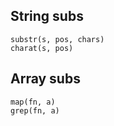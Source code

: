 ## String subs

    substr(s, pos, chars)
    charat(s, pos)

## Array subs

    map(fn, a)
    grep(fn, a)
